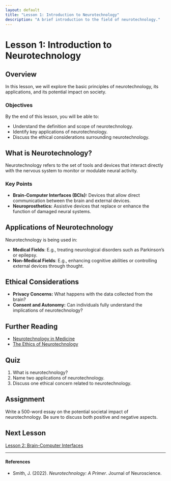 ```yaml
---
layout: default
title: "Lesson 1: Introduction to Neurotechnology"
description: "A brief introduction to the field of neurotechnology."
---
```


# Lesson 1: Introduction to Neurotechnology

## Overview
In this lesson, we will explore the basic principles of neurotechnology, its applications, and its potential impact on society.

### Objectives
By the end of this lesson, you will be able to:
- Understand the definition and scope of neurotechnology.
- Identify key applications of neurotechnology.
- Discuss the ethical considerations surrounding neurotechnology.

## What is Neurotechnology?
Neurotechnology refers to the set of tools and devices that interact directly with the nervous system to monitor or modulate neural activity.

### Key Points
- **Brain-Computer Interfaces (BCIs):** Devices that allow direct communication between the brain and external devices.
- **Neuroprosthetics:** Assistive devices that replace or enhance the function of damaged neural systems.

## Applications of Neurotechnology
Neurotechnology is being used in:
- **Medical Fields**: E.g., treating neurological disorders such as Parkinson’s or epilepsy.
- **Non-Medical Fields**: E.g., enhancing cognitive abilities or controlling external devices through thought.

## Ethical Considerations
- **Privacy Concerns:** What happens with the data collected from the brain?
- **Consent and Autonomy:** Can individuals fully understand the implications of neurotechnology?

## Further Reading
- [Neurotechnology in Medicine](https://example.com)
- [The Ethics of Neurotechnology](https://example.com)

## Quiz
1. What is neurotechnology?
2. Name two applications of neurotechnology.
3. Discuss one ethical concern related to neurotechnology.

## Assignment
Write a 500-word essay on the potential societal impact of neurotechnology. Be sure to discuss both positive and negative aspects.

## Next Lesson
[Lesson 2: Brain-Computer Interfaces](/lesson2)

---

#### References
- Smith, J. (2022). *Neurotechnology: A Primer*. Journal of Neuroscience.

